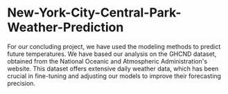 # New-York-City-Central-Park-Weather-Prediction

For our concluding project, we have used the modeling methods to predict future temperatures. We have based our analysis on the GHCND dataset, obtained from the National Oceanic and Atmospheric Administration's website. This dataset offers extensive daily weather data, which has been crucial in fine-tuning and adjusting our models to improve their forecasting precision.
